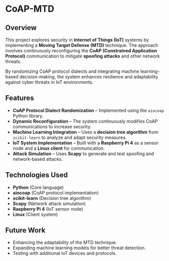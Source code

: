 # CoAP-MTD

## Overview  
This project explores security in **Internet of Things (IoT)** systems by implementing a **Moving Target Defense (MTD)** technique. The approach involves continuously reconfiguring the **CoAP (Constrained Application Protocol)** communication to mitigate **spoofing attacks** and other network threats.  

By randomizing CoAP protocol dialects and integrating machine learning-based decision-making, the system enhances resilience and adaptability against cyber threats in IoT environments.  

## Features  
- **CoAP Protocol Dialect Randomization** – Implemented using the `aiocoap` Python library.  
- **Dynamic Reconfiguration** – The system continuously modifies CoAP communications to increase security.  
- **Machine Learning Integration** – Uses a **decision tree algorithm** from `scikit-learn` to analyze and adapt security measures.  
- **IoT System Implementation** – Built with a **Raspberry Pi 4** as a sensor node and a **Linux client** for communication.  
- **Attack Simulation** – Uses **Scapy** to generate and test spoofing and network-based attacks.  

## Technologies Used  
- **Python** (Core language)  
- **aiocoap** (CoAP protocol implementation)  
- **scikit-learn** (Decision tree algorithm)  
- **Scapy** (Network attack simulation)  
- **Raspberry Pi 4** (IoT sensor node)  
- **Linux** (Client system)

## Future Work
- Enhancing the adaptability of the MTD technique.
- Expanding machine learning models for better threat detection.
- Testing with additional IoT devices and protocols.
